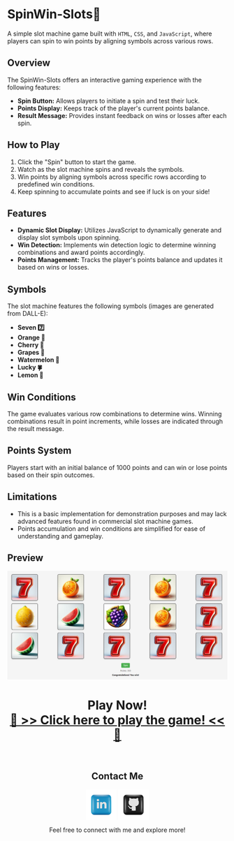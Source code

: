 # SpinWin-Slots🎰

A simple slot machine game built with `HTML`, `CSS`, and `JavaScript`, where players can spin to win points by aligning symbols across various rows.

## Overview

The SpinWin-Slots offers an interactive gaming experience with the following features:

- **Spin Button:** Allows players to initiate a spin and test their luck.
- **Points Display:** Keeps track of the player's current points balance.
- **Result Message:** Provides instant feedback on wins or losses after each spin.

## How to Play

1. Click the "Spin" button to start the game.
2. Watch as the slot machine spins and reveals the symbols.
3. Win points by aligning symbols across specific rows according to predefined win conditions.
4. Keep spinning to accumulate points and see if luck is on your side!

## Features

- **Dynamic Slot Display:** Utilizes JavaScript to dynamically generate and display slot symbols upon spinning.
- **Win Detection:** Implements win detection logic to determine winning combinations and award points accordingly.
- **Points Management:** Tracks the player's points balance and updates it based on wins or losses.

## Symbols

The slot machine features the following symbols (images are generated from DALL-E):
- **Seven 7️⃣**
- **Orange 🍊**
- **Cherry 🍒**
- **Grapes 🍇**
- **Watermelon 🍉**
- **Lucky 🍀**
- **Lemon 🍋**

## Win Conditions

The game evaluates various row combinations to determine wins. Winning combinations result in point increments, while losses are indicated through the result message.

## Points System

Players start with an initial balance of 1000 points and can win or lose points based on their spin outcomes.

## Limitations

- This is a basic implementation for demonstration purposes and may lack advanced features found in commercial slot machine games.
- Points accumulation and win conditions are simplified for ease of understanding and gameplay.

## Preview

![Slot Machine Preview](https://github.com/mateo1mc/SpinWin-Slots/blob/0b39757220fb760f8b947d1eae2fd59aab04664b/SpinWin-Slots.png)

<h1 align="center"> Play Now! <br>
  <a href="https://mateo1mc.github.io/SpinWin-Slots/" target="blank"> 🎰 >> Click here to play the game! << 🎰 </a>
</h1>
<br>
<!-- Connect with me -->
<h2 align="center">Contact Me</h2>
<!--icons and links-->
<p align="center">
  <a href="https://www.linkedin.com/in/mateo1mc/" target="blank"><img align="center" src="https://github.com/mateo1mc/mateo1mc/blob/edf3048c2e0690bc30dbfdd031ba272e45b26fb5/LinkedIn_Logo.png" alt="linkedin" height="70" width="70" /></a>
  <a href="https://github.com/mateo1mc/" target="blank"><img align="center" src="https://github.com/mateo1mc/mateo1mc/blob/edf3048c2e0690bc30dbfdd031ba272e45b26fb5/GitHub_Logo.png" alt="github" height="70" width="70" /></a>
    <p align="center">Feel free to connect with me and explore more!</p></a>
</p>
<br
